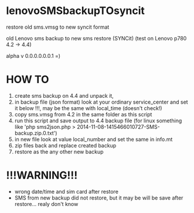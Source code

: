 lenovoSMSbackupTOsyncit
=======================

restore old sms.vmsg to new syncit format

old Lenovo sms backup to new sms restore (SYNCit)
(test on Lenovo p780 4.2 -> 4.4)

alpha v 0.0.0.0.0.0.1 =)

HOW TO
======
 1. create sms backup on 4.4 and unpack it,
 2. in backup file (json format) look at your ordinary service_center and set it below !!!, may be the same with local_time (doesn't check!)
 3. copy sms.vmsg from 4.2 in the same folder as this script
 4. run this script and save output to 4.4 backup file (for linux something like 'php sms2json.php > 2014-11-08-1415466010727-SMS-backup.zip.0.txt')
 5. in new file look at value local_number and set the same in info.mt
 6. zip files back and replace created backup
 7. restore as the any other new backup

!!!WARNING!!!
=============
 - wrong date/time and sim card after restore
 - SMS from new backup did not restore, but it may be will be save after restore... realy don't know

